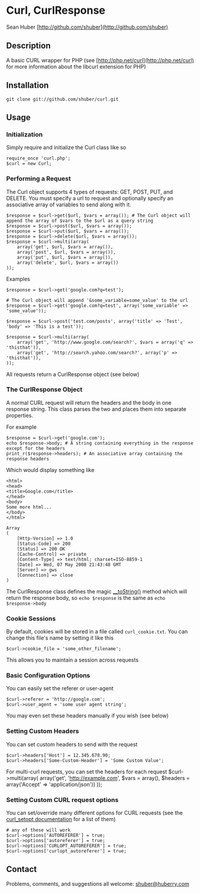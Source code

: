 Curl, CurlResponse
==================

Sean Huber [http://github.com/shuber](http://github.com/shuber)

Description
-----------

A basic CURL wrapper for PHP (see [http://php.net/curl](http://php.net/curl) for more information about the libcurl extension for PHP)


Installation
------------

	git clone git://github.com/shuber/curl.git


Usage
-----

### Initialization

Simply require and initialize the Curl class like so

	require_once 'curl.php';
	$curl = new Curl;

### Performing a Request

The Curl object supports 4 types of requests: GET, POST, PUT, and DELETE. You must specify a url to request and optionally specify an associative array of variables to send along with it.

	$response = $curl->get($url, $vars = array()); # The Curl object will append the array of $vars to the $url as a query string
	$response = $curl->post($url, $vars = array());
	$response = $curl->put($url, $vars = array());
	$response = $curl->delete($url, $vars = array());
	$response = $curl->multi(array(
		array('get', $url, $vars = array()),
		array('post', $url, $vars = array()),
		array('put', $url, $vars = array()),
		array('delete', $url, $vars = array())
	));
	
Examples

	$response = $curl->get('google.com?q=test');

	# The Curl object will append '&some_variable=some_value' to the url
	$response = $curl->get('google.com?q=test', array('some_variable' => 'some_value'));
	
	$response = $curl->post('test.com/posts', array('title' => 'Test', 'body' => 'This is a test'));

	$response = $curl->multi(array(
		array('get', 'http://www.google.com/search?', $vars = array('q' => 'thisthat')),
		array('get', 'http://search.yahoo.com/search?', array('p' => 'thisthat')),
	));
All requests return a CurlResponse object (see below)

### The CurlResponse Object

A normal CURL request will return the headers and the body in one response string. This class parses the two and places them into separate properties.

For example

	$response = $curl->get('google.com');
	echo $response->body; # A string containing everything in the response except for the headers
	print_r($response->headers); # An associative array containing the response headers

Which would display something like

	<html>
	<head>
	<title>Google.com</title>
	</head>
	<body>
	Some more html...
	</body>
	</html>

	Array
	(
	    [Http-Version] => 1.0
	    [Status-Code] => 200
	    [Status] => 200 OK
	    [Cache-Control] => private
	    [Content-Type] => text/html; charset=ISO-8859-1
	    [Date] => Wed, 07 May 2008 21:43:48 GMT
	    [Server] => gws
	    [Connection] => close
	)
	
The CurlResponse class defines the magic [__toString()](http://php.net/__toString) method which will return the response body, so `echo $response` is the same as `echo $response->body`

### Cookie Sessions

By default, cookies will be stored in a file called `curl_cookie.txt`. You can change this file's name by setting it like this

	$curl->cookie_file = 'some_other_filename';

This allows you to maintain a session across requests

### Basic Configuration Options

You can easily set the referer or user-agent

	$curl->referer = 'http://google.com';
	$curl->user_agent = 'some user agent string';
	
You may even set these headers manually if you wish (see below)

### Setting Custom Headers

You can set custom headers to send with the request

	$curl->headers['Host'] = 12.345.678.90;
	$curl->headers['Some-Custom-Header'] = 'Some Custom Value';

For multi-curl requests, you can set the headers for each request
	$curl->multi(array(
		array('get', 'http://example.com', $vars = array(), $headers = array('Accept' => 'application/json'))
	));
	
### Setting Custom CURL request options

You can set/override many different options for CURL requests (see the [curl_setopt documentation](http://php.net/curl_setopt) for a list of them)

	# any of these will work
	$curl->options['AUTOREFERER'] = true;
	$curl->options['autoreferer'] = true;
	$curl->options['CURLOPT_AUTOREFERER'] = true;
	$curl->options['curlopt_autoreferer'] = true;


Contact
-------

Problems, comments, and suggestions all welcome: [shuber@huberry.com](mailto:shuber@huberry.com)